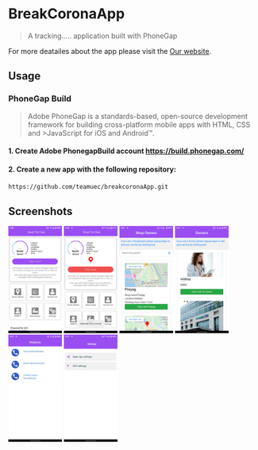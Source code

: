 # BreakCoronaApp
> A tracking..... application built with PhoneGap

For more deatailes about the app please visit the
[Our website](http://zateart.com/breakcorona/).




## Usage
### PhoneGap Build

>Adobe PhoneGap is a standards-based, open-source development framework for building cross-platform mobile apps with HTML, CSS and >JavaScript for iOS and Android™.

#### 1. Create Adobe PhonegapBuild account https://build.phonegap.com/

#### 2. Create a new app with the following repository:

    https://github.com/teamuec/breakcoronaApp.git
    
    
## Screenshots

<img src="screenshorts/Screenshot_20200413-153806.png" height=216 width="108">

<img src="screenshorts/Screenshot_20200413-153653.png" height=216 width="108">
<img src="screenshorts/Screenshot_20200413-153706.png" height=216 width="108">
<img src="screenshorts/Screenshot_20200413-153737.png" height=216 width="108">
<img src="screenshorts/Screenshot_20200413-153746.png" height=216 width="108">
<img src="screenshorts/Screenshot_20200413-153758.png" height=216 width="108">
